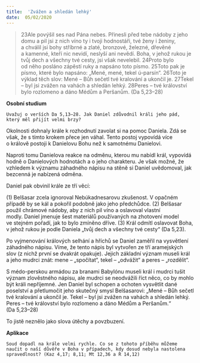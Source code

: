 ```yaml
---
title:  'Zvážen a shledán lehký'
date:  05/02/2020
---
```


> <p></p>
> 23Ale povýšil ses nad Pána nebes. Přinesli před tebe nádoby z jeho domu a pil jsi z nich víno ty i tvoji hodnostáři, tvé ženy i ženiny, a chválil jsi bohy stříbrné a zlaté, bronzové, železné, dřevěné a kamenné, kteří nic nevidí, neslyší ani nevědí. Boha, v jehož rukou je tvůj dech a všechny tvé cesty, jsi však nevelebil. 24Proto bylo od něho posláno zápěstí ruky a napsáno toto písmo. 25Toto pak je písmo, které bylo napsáno: „Mené, mené, tekel ú-parsín“. 26Toto je výklad těch slov: Mené – Bůh sečetl tvé kralování a ukončil je. 27Tekel – byl jsi zvážen na vahách a shledán lehký. 28Peres – tvé království bylo rozlomeno a dáno Médům a Peršanům. (Da 5,23–28)

**Osobní studium**

`Uvažuj o verších Da 5,13–28. Jak Daniel zdůvodnil králi jeho pád, který měl přijít velmi brzy?`

Okolnosti dohnaly krále k rozhodnutí zavolat si na pomoc Daniela. Zdá se však, že s tímto krokem přece jen váhal. Tento postoj vypovídá více o králově postoji k Danielovu Bohu než k samotnému Danielovi.

Naproti tomu Danielova reakce na odměnu, kterou mu nabídl král, vypovídá hodně o Danielových hodnotách a o jeho charakteru. Je však možné, že vzhledem k významu záhadného nápisu na stěně si Daniel uvědomoval, jak bezcenná je nabízená odměna.

Daniel pak obvinil krále ze tří věcí:

(1) Belšasar zcela ignoroval Nebúkadnesarovu zkušenost. V opačném případě by se kál a pokořil podobně jako jeho předchůdce. (2) Belšasar použil chrámové nádoby, aby z nich pil víno a oslavoval vlastní modly. Daniel jmenuje šest materiálů používaných na zhotovení model ve stejném pořadí, jak to bylo zmíněno dříve. (3) Král odmítl oslavovat Boha, v jehož rukou je podle Daniela „tvůj dech a všechny tvé cesty“ (Da 5,23).

Po vyjmenování králových selhání a hříchů se Daniel zaměřil na vysvětlení záhadného nápisu. Víme, že tento nápis byl vytvořen ze tří aramejských slov (z nichž první se dvakrát opakuje). Jejich základní význam museli král a jeho mudrci znát: mene – „spočítat“, tekel – „odvážit“ a peres – „rozdělit“.

S médo-perskou armádou za branami Babylónu museli král i mudrci tušit význam zlověstného nápisu, ale mudrci se neodvážili říct něco, co by mohlo být králi nepříjemné. Jen Daniel byl schopen a ochoten vysvětlit dané poselství a přetlumočit jeho skutečný smysl Belšasarovi: „Mené – Bůh sečetl tvé kralování a ukončil je. Tekel – byl jsi zvážen na vahách a shledán lehký. Peres – tvé království bylo rozlomeno a dáno Médům a Peršanům.“ (Da 5,23–28)

To jistě neznělo jako slova útěchy a povzbuzení.

**Aplikace**

`Soud dopadl na krále velmi rychle. Co se z tohoto příběhu můžeme naučit o naší důvěře v Boha v případech, kdy dosud nebyla nastolena spravedlnost? (Kaz 4,17; 8,11; Mt 12,36 a Ř 14,12)`